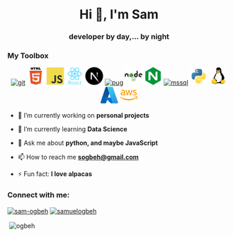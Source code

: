 <h1 align="center">Hi 👋, I'm Sam</h1>
<h3 align="center">developer by day,... by night</h3>

### My Toolbox
<p align="center">
  <!-- Version Control -->
  <a href="https://git-scm.com/" target="_blank" rel="noreferrer"> <img src="https://www.vectorlogo.zone/logos/git-scm/git-scm-icon.svg" alt="git" width="40" height="40"/></a>
  <!-- Frontend Development -->
  <a href="https://www.w3.org/html/" target="_blank" rel="noreferrer"> <img src="https://raw.githubusercontent.com/devicons/devicon/master/icons/html5/html5-original-wordmark.svg" alt="html5" width="40" height="40"/></a>
  <a href="https://developer.mozilla.org/en-US/docs/Web/JavaScript" target="_blank" rel="noreferrer"><img src="https://raw.githubusercontent.com/devicons/devicon/master/icons/javascript/javascript-original.svg" alt="javascript" width="40" height="40"/></a>
  <a href="https://reactjs.org/" target="_blank" rel="noreferrer"> <img src="https://raw.githubusercontent.com/devicons/devicon/master/icons/react/react-original-wordmark.svg" alt="react" width="40" height="40"/></a>
  <a href="https://nextjs.org/" target="_blank" rel="noreferrer"> <img src="https://github.com/devicons/devicon/blob/master/icons/nextjs/nextjs-original.svg" alt="nextjs" width="40" height="40"/></a>
  <a href="https://pugjs.org" target="_blank" rel="noreferrer"> <img src="https://cdn.worldvectorlogo.com/logos/pug.svg" alt="pug" width="40" height="40"/></a>
  <!-- Backend Development -->
  <a href="https://nodejs.org" target="_blank" rel="noreferrer"> <img src="https://raw.githubusercontent.com/devicons/devicon/master/icons/nodejs/nodejs-original-wordmark.svg" alt="nodejs" width="40" height="40"/></a>
  <a href="https://www.nginx.com" target="_blank" rel="noreferrer"> <img src="https://raw.githubusercontent.com/devicons/devicon/master/icons/nginx/nginx-original.svg" alt="nginx" width="40" height="40"/></a>
  <!-- Databases -->
  <a href="https://www.microsoft.com/en-us/sql-server" target="_blank" rel="noreferrer"> <img src="https://www.svgrepo.com/show/303229/microsoft-sql-server-logo.svg" alt="mssql" width="40" height="40"/></a>
  <!-- Programming Languages -->
  <a href="https://www.python.org" target="_blank" rel="noreferrer"> <img src="https://raw.githubusercontent.com/devicons/devicon/master/icons/python/python-original.svg" alt="python" width="40" height="40"/></a>
  <!-- Operating Systems -->
  <a href="https://www.linux.org/" target="_blank" rel="noreferrer"> <img src="https://raw.githubusercontent.com/devicons/devicon/master/icons/linux/linux-original.svg" alt="linux" width="40" height="40"/></a>
    <!-- Cloud Services -->
  <a href="https://azure.microsoft.com/" target="_blank" rel="noreferrer"> <img src="https://github.com/devicons/devicon/blob/master/icons/azure/azure-original.svg" alt="linux" width="40" height="40"/></a>
    <a href="https://aws.amazon.com" target="_blank" rel="noreferrer"> <img src="https://github.com/devicons/devicon/blob/master/icons/amazonwebservices/amazonwebservices-plain-wordmark.svg" alt="linux" width="40" height="40"/></a>
</p>

- 🔭 I’m currently working on **personal projects**

- 🌱 I’m currently learning **Data Science**

- 💬 Ask me about **python, and maybe JavaScript**

- 📫 How to reach me **sogbeh@gmail.com**

- ⚡ Fun fact: **I love alpacas**

<h3 align="left">Connect with me:</h3>
<p align="left">
<a href="https://linkedin.com/in/sam-ogbeh" target="blank"><img align="center" src="https://raw.githubusercontent.com/rahuldkjain/github-profile-readme-generator/master/src/images/icons/Social/linked-in-alt.svg" alt="sam-ogbeh" height="30" width="40" /></a>
<a href="https://kaggle.com/samuelogbeh" target="blank"><img align="center" src="https://raw.githubusercontent.com/rahuldkjain/github-profile-readme-generator/master/src/images/icons/Social/kaggle.svg" alt="samuelogbeh" height="30" width="40" /></a>
</p>

<p>&nbsp;<img align="center" src="https://github-readme-stats.vercel.app/api?username=ogbeh&show_icons=true&theme=dark&locale=en" alt="ogbeh" /></p>
